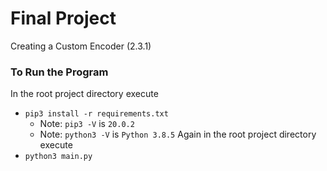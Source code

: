 # Final Project
Creating a Custom Encoder (2.3.1)

### To Run the Program
In the root project directory execute
- `pip3 install -r requirements.txt`
  - Note: `pip3 -V` is `20.0.2`
  - Note: `python3 -V` is `Python 3.8.5`
Again in the root project directory execute
- `python3 main.py`

